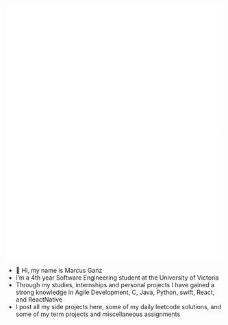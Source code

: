 
![](https://raw.githubusercontent.com/miniman737/github-stats/master/generated/languages.svg#gh-dark-mode-only)
![](https://raw.githubusercontent.com/miniman737/github-stats/master/generated/languages.svg#gh-light-mode-only)

- 👋 Hi, my name is Marcus Ganz
- I’m a 4th year Software Engineering student at the University of Victoria
- Through my studies, internships and personal projects I have gained a strong knowledge in Agile Development, C, Java, Python, swift, React, and ReactNative
- I post all my side projects here, some of my daily leetcode solutions, and some of my term projects and miscellaneous assignments


<!---
miniman737/miniman737 is a ✨ special ✨ repository because its `README.md` (this file) appears on your GitHub profile.
You can click the Preview link to take a look at your changes.
--->
